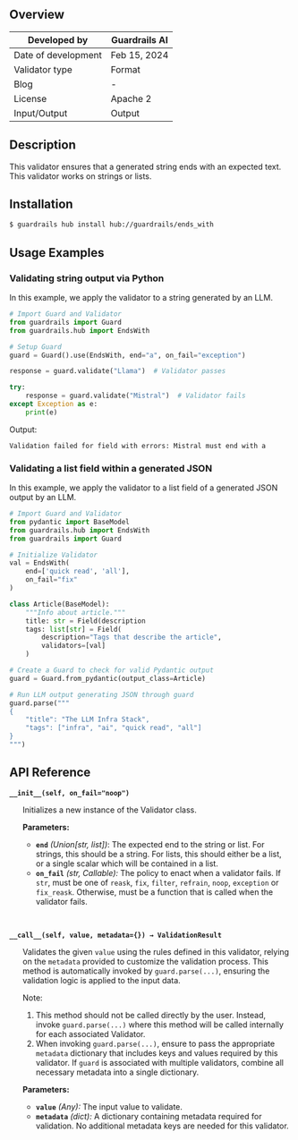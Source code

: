 ## Overview

| Developed by | Guardrails AI |
| --- | --- |
| Date of development | Feb 15, 2024 |
| Validator type | Format |
| Blog | - |
| License | Apache 2 |
| Input/Output | Output |

## Description

This validator ensures that a generated string ends with an expected text. This validator works on strings or lists.

## Installation

```bash
$ guardrails hub install hub://guardrails/ends_with
```

## Usage Examples

### Validating string output via Python
In this example, we apply the validator to a string generated by an LLM.

```python
# Import Guard and Validator
from guardrails import Guard
from guardrails.hub import EndsWith

# Setup Guard
guard = Guard().use(EndsWith, end="a", on_fail="exception")

response = guard.validate("Llama")  # Validator passes

try:
    response = guard.validate("Mistral")  # Validator fails
except Exception as e:
    print(e)
```
Output:
```console
Validation failed for field with errors: Mistral must end with a
```

### Validating a list field within a generated JSON
In this example, we apply the validator to a list field of a generated JSON output by an LLM.

```python
# Import Guard and Validator
from pydantic import BaseModel
from guardrails.hub import EndsWith
from guardrails import Guard

# Initialize Validator
val = EndsWith(
    end=['quick read', 'all'],
    on_fail="fix"
)

class Article(BaseModel):
    """Info about article."""
    title: str = Field(description
    tags: list[str] = Field(
        description="Tags that describe the article",
        validators=[val]
    )

# Create a Guard to check for valid Pydantic output
guard = Guard.from_pydantic(output_class=Article)

# Run LLM output generating JSON through guard
guard.parse("""
{
    "title": "The LLM Infra Stack",
    "tags": ["infra", "ai", "quick read", "all"]
}
""")
```

## API Reference

**`__init__(self, on_fail="noop")`**
<ul>

Initializes a new instance of the Validator class.

**Parameters:**

- **`end`** _(Union[str, list])_: The expected end to the string or list. For strings, this should be a string. For lists, this should either be a list, or a single scalar which will be contained in a list.
- **`on_fail`** *(str, Callable):* The policy to enact when a validator fails. If `str`, must be one of `reask`, `fix`, `filter`, `refrain`, `noop`, `exception` or `fix_reask`. Otherwise, must be a function that is called when the validator fails.

</ul>

<br>

**`__call__(self, value, metadata={}) → ValidationResult`**

<ul>

Validates the given `value` using the rules defined in this validator, relying on the `metadata` provided to customize the validation process. This method is automatically invoked by `guard.parse(...)`, ensuring the validation logic is applied to the input data.

Note:

1. This method should not be called directly by the user. Instead, invoke `guard.parse(...)` where this method will be called internally for each associated Validator.
2. When invoking `guard.parse(...)`, ensure to pass the appropriate `metadata` dictionary that includes keys and values required by this validator. If `guard` is associated with multiple validators, combine all necessary metadata into a single dictionary.

**Parameters:**

- **`value`** *(Any):* The input value to validate.
- **`metadata`** *(dict):* A dictionary containing metadata required for validation. No additional metadata keys are needed for this validator.

</ul>
